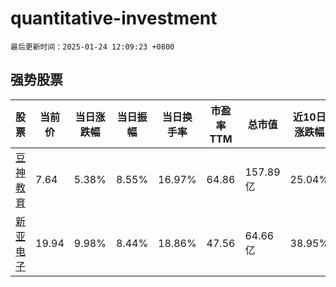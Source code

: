 # quantitative-investment

`最后更新时间：2025-01-24 12:09:23 +0800`

## 强势股票

|股票|当前价|当日涨跌幅|当日振幅|当日换手率|市盈率TTM|总市值|近10日涨跌幅|
|----|----|----|----|----|----|----|----|
|[豆神教育](https://xueqiu.com/S/SZ300010)|7.64|5.38%|8.55%|16.97%|64.86|157.89亿|25.04%|
|[新亚电子](https://xueqiu.com/S/SH605277)|19.94|9.98%|8.44%|18.86%|47.56|64.66亿|38.95%|
